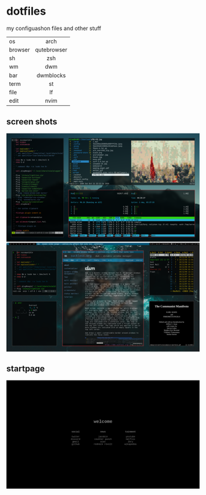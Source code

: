# dotfiles
my configuashon files and other stuff

|                |              |
| :------------ | :----------: |
| os | arch |
| browser | qutebrowser |
| sh | zsh |
| wm | dwm |
| bar| dwmblocks |
| term | st |
| file | lf |
| edit | nvim |

## screen shots
![screenshot](https://raw.githubusercontent.com/silasanderson/dotfiles/master/download/screenshot.png)
![screenshot](https://raw.githubusercontent.com/silasanderson/dotfiles/master/download/screenshot3.png)

## startpage
![screenshot](https://raw.githubusercontent.com/silasanderson/dotfiles/master/download/startpage.png)
